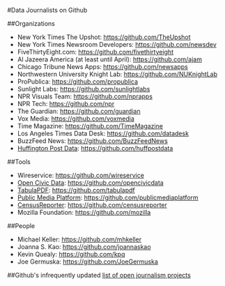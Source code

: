 #Data Journalists on Github

##Organizations
+ New York Times The Upshot: https://github.com/TheUpshot 
+ New York Times Newsroom Developers: https://github.com/newsdev
+ FiveThirtyEight.com: https://github.com/fivethirtyeight
+ Al Jazeera America (at least until April): https://github.com/ajam
+ Chicago Tribune News Apps: https://github.com/newsapps
+ Northwestern University Knight Lab: https://github.com/NUKnightLab
+ ProPublica: https://github.com/propublica
+ Sunlight Labs: https://github.com/sunlightlabs
+ NPR Visuals Team: https://github.com/nprapps
+ NPR Tech: https://github.com/npr
+ The Guardian: https://github.com/guardian
+ Vox Media: https://github.com/voxmedia
+ Time Magazine: https://github.com/TimeMagazine
+ Los Angeles Times Data Desk: https://github.com/datadesk
+ BuzzFeed News: https://github.com/BuzzFeedNews
+ [Huffington Post Data](http://data.huffingtonpost.com/): https://github.com/huffpostdata


##Tools
+ Wireservice: https://github.com/wireservice
+ [Open Civic Data](http://opencivicdata.org/): https://github.com/opencivicdata
+ [TabulaPDF](http://tabula.technology/): https://github.com/tabulapdf
+ [Public Media Platform](http://publicmediaplatform.org/): https://github.com/publicmediaplatform
+ [CensusReporter](http://censusreporter.org/): https://github.com/censusreporter
+ Mozilla Foundation: https://github.com/mozilla

##People
+ Michael Keller: https://github.com/mhkeller
+ Joanna S. Kao: https://github.com/joannaskao
+ Kevin Quealy: https://github.com/kpq
+ Joe Germuska: https://github.com/JoeGermuska

##Github's infrequently updated [list of open journalism projects](https://github.com/showcases/open-journalism)